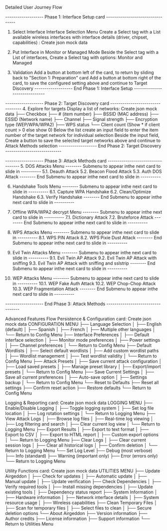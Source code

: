 Detailed User Journey Flow

-------------------  Phase 1: Interface Setup card  ---------------------------------
1. Select Interface
Interface Selection Menu
Create a Select tag with a List available wireless interfaces with interface details (driver, chipset, capabilities) : Create json mock data

2. Put Interface in Monitor or Managed Mode
Beside the Select tag with a List of interfaces, Create a Select tag with options: Monitor and Managed

3. Validation
Add a button at bottom left of the card, to return by sliding back to "Section 1: Preparation" card
Add a button at bottom right of the card, to save the configured setting above and continue to Target Discovery
-------------------  End Phase 1: Interface Setup  ------------------------------

-------------------  Phase 2: Target Discovery card ---------------------------------
4. Explore for targets
Display a list of networks: Create json mock data
├── Checkbox
├── # (item number)
├── BSSID (MAC address)
├── ESSID (Network name)
├── Channel
├── Signal strength
├── Encryption type (WEP/WPA/WPA2)
├── WPS status
└── Client count (Show * if client count > 0 else show 0)
Below the list create an input field to enter the item number of the target network for individual selection
Beside the input field, Create a button to save the selected target networks above and continue to Attack Methods selection
-------------------  End Phase 2: Target Discovery  ----------------------------

-------------------  Phase 3: Attack Methods card  ----------------------------------
5. DOS Attacks Menu
-------- Submenu to appear inthe next card to slide in ----------
5.1. Deauth Attack
5.2. Beacon Flood Attack
5.3. Auth DOS Attack
-------- End Submenu to appear inthe next card to slide in ----------

6. Handshake Tools Menu
-------- Submenu to appear inthe next card to slide in ----------
6.1. Capture WPA Handshake
6.2. Clean/Optimize Handshake
6.3. Verify Handshake
-------- End Submenu to appear inthe next card to slide in ----------

7. Offline WPA/WPA2 decrypt Menu
-------- Submenu to appear inthe next card to slide in ----------
7.1. Dictionary Attack
7.2. Bruteforce Attack
-------- End Submenu to appear inthe next card to slide in ----------

8. WPS Attacks Menu
-------- Submenu to appear inthe next card to slide in ----------
8.1. WPS PIN Attack
8.2. WPS Pixie Dust Attack
-------- End Submenu to appear inthe next card to slide in ----------

9. Evil Twin Attacks Menu
-------- Submenu to appear inthe next card to slide in ----------
9.1. Evil Twin AP Attack
9.2. Evil Twin AP Attack with sniffing
9.3. Evil Twin AP Attack with sniffing and sslstrip
-------- End Submenu to appear inthe next card to slide in ----------

10. WEP Attacks Menu
-------- Submenu to appear inthe next card to slide in ----------
10.1. WEP Fake Auth Attack
10.2. WEP Chop-Chop Attack
10.3. WEP Fragmentation Attack
-------- End Submenu to appear inthe next card to slide in ----------

-------------------  End Phase 3: Attack Methods  ----------------------------------

Advanced Features Flow
Persistence & Configuration card: Create json mock data
CONFIGURATION MENU
├── Language Selection
│   ├── English (default)
│   ├── Spanish
│   ├── French
│   ├── Multiple other languages
│   └── Return to Config Menu
├── Interface Preferences
│   ├── Default interface selection
│   ├── Monitor mode preferences
│   ├── Power settings
│   ├── Channel preferences
│   └── Return to Config Menu
├── Default Wordlists
│   ├── Select default wordlists
│   ├── Add custom wordlist paths
│   ├── Wordlist management
│   ├── Test wordlist validity
│   └── Return to Config Menu
├── Attack Presets
│   ├── Save current attack configuration
│   ├── Load saved presets
│   ├── Manage preset library
│   ├── Export/import presets
│   └── Return to Config Menu
├── Save Current Settings
│   ├── Save all current preferences
│   ├── Auto-save option
│   ├── Settings backup
│   └── Return to Config Menu
└── Reset to Defaults
    ├── Reset all settings
    ├── Confirm reset action
    ├── Restore defaults
    └── Return to Config Menu

Logging & Reporting card: Create json mock data
LOGGING MENU
├── Enable/Disable Logging
│   ├── Toggle logging system
│   ├── Set log file location
│   ├── Log rotation settings
│   └── Return to Logging Menu
├── View Attack Logs
│   ├── Browse log files
│   ├── Real-time log viewing
│   ├── Log filtering and search
│   ├── Clear current log view
│   └── Return to Logging Menu
├── Export Results
│   ├── Export to text format
│   ├── Export to CSV
│   ├── Export to HTML report
│   ├── Custom export options
│   └── Return to Logging Menu
├── Clear Logs
│   ├── Clear current session logs
│   ├── Clear all historical logs
│   ├── Confirm deletion
│   └── Return to Logging Menu
└── Set Log Level
    ├── Debug (most verbose)
    ├── Info (standard)
    ├── Warning (important only)
    ├── Error (errors only)
    └── Return to Logging Menu

Utility Functions card: Create json mock data
UTILITIES MENU
├── Update Airgeddon
│   ├── Check for updates
│   ├── Automatic update
│   ├── Manual update
│   ├── Update verification
├── Check Dependencies
│   ├── Verify required tools
│   ├── Install missing dependencies
│   ├── Update existing tools
│   ├── Dependency status report
├── System Information
│   ├── Hardware information
│   ├── Network interface details
│   ├── System resource usage
│   ├── Wireless capabilities
├── Clean Temporary Files
│   ├── Scan for temporary files
│   ├── Select files to clean
│   ├── Secure deletion options
└── About Airgeddon
    ├── Version information
    ├── Author credits
    ├── License information
    ├── Support information
    └── Return to Utilities Menu
